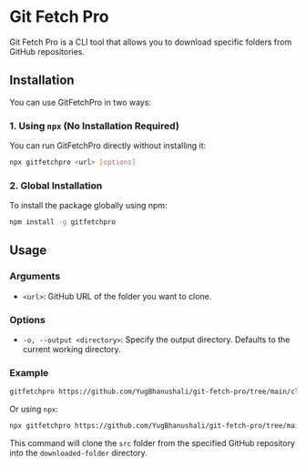 # Git Fetch Pro

Git Fetch Pro is a CLI tool that allows you to download specific folders from GitHub repositories.

## Installation

You can use GitFetchPro in two ways:

### 1. Using `npx` (No Installation Required)

You can run GitFetchPro directly without installing it:

```bash
npx gitfetchpro <url> [options]
```

### 2. Global Installation

To install the package globally using npm:

```bash
npm install -g gitfetchpro
```

## Usage

### Arguments

- `<url>`: GitHub URL of the folder you want to clone.

### Options

- `-o, --output <directory>`: Specify the output directory. Defaults to the current working directory.

### Example

```bash
gitfetchpro https://github.com/YugBhanushali/git-fetch-pro/tree/main/client -o ./downloaded-folder
```

Or using `npx`:

```bash
npx gitfetchpro https://github.com/YugBhanushali/git-fetch-pro/tree/main/client -o ./downloaded-folder
```

This command will clone the `src` folder from the specified GitHub repository into the `downloaded-folder` directory.

